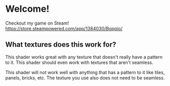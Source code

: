 # Welcome!

Checkout my game on Steam! https://store.steampowered.com/app/1384030/Boppio/

## What textures does this work for?

This shader works great with any texture that doesn't really have a pattern to it. This shader should even work with textures that aren't seamless.

This shader will not work well with anything that has a pattern to it like tiles, panels, bricks, etc. The texture you use also does not need to be seamless.



